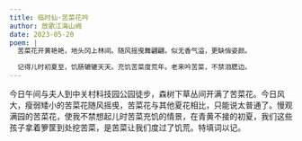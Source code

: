 ```yaml
---
title: 临时仙·苦菜花吟
author: 放歌江海山阙
date: 2023-05-20
poem: |
  苦菜花开黄艳艳，地头冈上林间。随风摇曵舞翩翩。似无香气溢，更缺俏姿颜。

  记得儿时初夏至，饥肠辘辘天天。充饥苦菜度荒年。老来吟苦菜，不禁泪腮边。
---
```


今日午间与夫人到中关村科技园公园徒步，森树下草丛间开满了苦菜花。今日风大，瘦弱矮小的苦菜花随风摇曵，苦菜花与其他夏花相比，只能说太普通了。慢观满园的苦菜花，使我不禁想起儿时苦菜充饥的情景，在青黄不接的初夏，我们这些孩子拿着箩筐到处挖苦菜，是苦菜让我们度过了饥荒。特填词以记。

